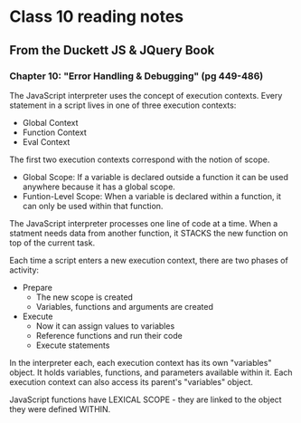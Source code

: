 # Class 10 reading notes

## From the Duckett JS & JQuery Book

### Chapter 10: "Error Handling & Debugging" (pg 449-486)

The JavaScript interpreter uses the concept of execution contexts. Every statement in a script lives in one of three execution contexts:

* Global Context
* Function Context
* Eval Context

The first two execution contexts correspond with the notion of scope.

* Global Scope: If a variable is declared outside a function it can be used anywhere because it has a global scope.
* Funtion-Level Scope: When a variable is declared within a function, it can only be used within that function.

The JavaScript interpreter processes one line of code at a time. When a statment needs data from another function, it STACKS the new function on top of the current task.

Each time a script enters a new execution context, there are two phases of activity:

* Prepare
  * The new scope is created
  * Variables, functions and arguments are created
* Execute
  * Now it can assign values to variables
  * Reference functions and run their code
  * Execute statements

In the interpreter each, each execution context has its own "variables" object. It holds variables, functions, and parameters available within it. Each execution context can also access its parent's "variables" object.

JavaScript functions have LEXICAL SCOPE - they are linked to the object they were defined WITHIN.
